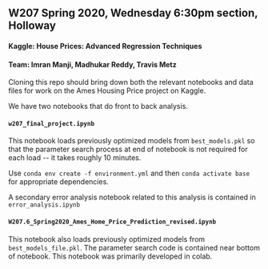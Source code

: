 ## W207 Spring 2020, Wednesday 6:30pm section, Holloway
#### Kaggle: House Prices: Advanced Regression Techniques
#### Team:  Imran Manji, Madhukar Reddy, Travis Metz


Cloning this repo should bring down both the relevant notebooks and data files for work on the Ames Housing Price project on Kaggle.

We have two notebooks that do front to back analysis.  

#### `w207_final_project.ipynb`
This notebook loads previously optimized models from `best_models.pkl` so that the parameter search process at end of notebook is not required for each load -- it takes roughly 10 minutes.

Use `conda env create -f environment.yml` and then `conda activate base` for appropriate dependencies.

A secondary error analysis notebook related to this analysis is contained in `error_analysis.ipynb`


#### `W207.6_Spring2020_Ames_Home_Price_Prediction_revised.ipynb`
This notebook also loads previously optimized models from `best_models_file.pkl`.
The parameter search code is contained near bottom of notebook.
This notebook was primarily developed in colab.

